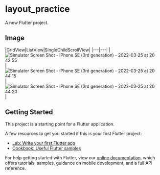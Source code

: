 # layout_practice

A new Flutter project.

## Image

|GridView|ListView|SingleChildScrollView|
|---|---|
|![Simulator Screen Shot - iPhone SE (3rd generation) - 2022-03-25 at 20 42 55](https://user-images.githubusercontent.com/92189386/160115391-de255e62-6164-4b3c-a86e-0ce03db3eb44.png)|![Simulator Screen Shot - iPhone SE (3rd generation) - 2022-03-25 at 20 44 15](https://user-images.githubusercontent.com/92189386/160115490-b9ce13eb-b311-4df0-a8a5-5799857b0c2e.png)|![Simulator Screen Shot - iPhone SE (3rd generation) - 2022-03-25 at 20 44 20](https://user-images.githubusercontent.com/92189386/160115502-4b73a14d-7ad4-45c7-b0a6-c361139307cc.png)|

## Getting Started

This project is a starting point for a Flutter application.

A few resources to get you started if this is your first Flutter project:

- [Lab: Write your first Flutter app](https://flutter.dev/docs/get-started/codelab)
- [Cookbook: Useful Flutter samples](https://flutter.dev/docs/cookbook)

For help getting started with Flutter, view our
[online documentation](https://flutter.dev/docs), which offers tutorials,
samples, guidance on mobile development, and a full API reference.
